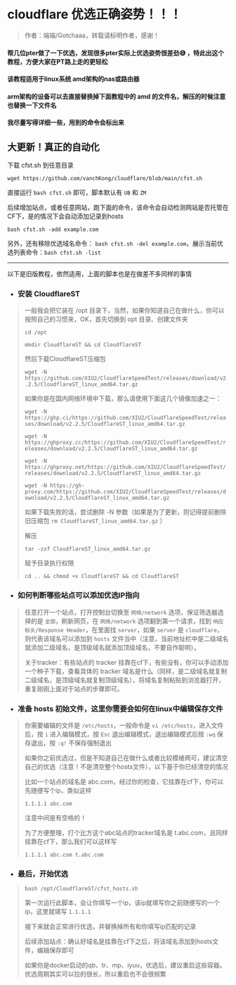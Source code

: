 # cloudflare 优选正确姿势！！！

> 作者：端端/Gotchaaa，转载请标明作者，感谢！

#### 帮几位pter做了一下优选，发现很多pter实际上优选姿势很差劲😅 ，特此出这个教程，方便大家在PT路上走的更轻松
#### 该教程适用于linux系统 amd架构的nas或路由器
#### arm架构的设备可以去直接替换掉下面教程中的 amd 的文件名，解压的时候注意也替换一下文件名
#### 我尽量写得详细一些，用到的命令会标出来

## 大更新！真正的自动化
下载 cfst.sh 到任意目录

`wget https://github.com/vanchKong/cloudflare/blob/main/cfst.sh`

直接运行 `bash cfst.sh` 即可，脚本默认有 `UB` 和 `ZM`

后续增加站点，或者任意网站，跑下面的命令，该命令会自动检测网站是否托管在CF下，是的情况下会自动添加记录到hosts

`bash cfst.sh -add example.com`

另外，还有移除优选域名命令： `bash cfst.sh -del example.com`，展示当前优选列表命令：`bash cfst.sh -list`


--- 
以下是旧版教程，依然适用，上面的脚本也是在做差不多同样的事情

- ### 安装 CloudflareST
> 一般我会把它装在 /opt 目录下，当然，如果你知道自己在做什么，你可以按照自己的习惯来，OK，首先切换到 opt 目录、创建文件夹
> 
> `cd /opt`
> 
> `mkdir CloudflareST && cd CloudflareST`
>
> 然后下载CloudflareST压缩包
>
> `wget -N https://github.com/XIU2/CloudflareSpeedTest/releases/download/v2.2.5/CloudflareST_linux_amd64.tar.gz`
>
> 如果你是在国内网络环境中下载，那么请使用下面这几个镜像加速之一：
>
> `wget -N https://ghp.ci/https://github.com/XIU2/CloudflareSpeedTest/releases/download/v2.2.5/CloudflareST_linux_amd64.tar.gz`
>
> `wget -N https://ghproxy.cc/https://github.com/XIU2/CloudflareSpeedTest/releases/download/v2.2.5/CloudflareST_linux_amd64.tar.gz`
>
> `wget -N https://ghproxy.net/https://github.com/XIU2/CloudflareSpeedTest/releases/download/v2.2.5/CloudflareST_linux_amd64.tar.gz`
>
> `wget -N https://gh-proxy.com/https://github.com/XIU2/CloudflareSpeedTest/releases/download/v2.2.5/CloudflareST_linux_amd64.tar.gz`
>
> 如果下载失败的话，尝试删除 -N 参数（如果是为了更新，则记得提前删除旧压缩包 `rm CloudflareST_linux_amd64.tar.gz` ）
>
> 解压
>
> `tar -zxf CloudflareST_linux_amd64.tar.gz`
>
> 赋予目录执行权限
>
> `cd .. && chmod +x CloudflareST && cd CloudflareST`

- ### 如何判断哪些站点可以添加优选IP指向
> 任意打开一个站点，打开控制台切换至 `网络/network` 选项，保证筛选器选择的是 `全部`，刷新网页，在 `网络/network` 选项翻到第一个请求，找到 `响应标头/Response Header`，在里面找 `server`，如果 `server` 是 `cloudflare`，则代表该域名可以添加到 `hosts` 文件当中（注意，当前地址栏中是二级域名就添加二级域名，是顶级域名就添加顶级域名，不要自作聪明）。
> 
> 关于tracker：有些站点的 tracker 挂靠在cf下，有些没有，你可以手动添加一个种子下载，查看具体的 tracker 域名是什么（同样，是二级域名就复制二级域名，是顶级域名就复制顶级域名），将域名复制粘贴到浏览器打开，重复刚刚上面对于站点的步骤即可。

- ### 准备 hosts 初始文件，这里你需要会如何在linux中编辑保存文件
> 你需要编辑的文件是 `/etc/hosts`，一般命令是 `vi /etc/hosts`，进入文件后，按 `i` 进入编辑模式，按 `Esc` 退出编辑模式，退出编辑模式后按 `:wq` 保存退出，按 `:q!` 不保存强制退出
>
> 如果你之前优选过，但是不知道自己在做什么或者比较模棱两可，建议清空自己的优选（注意！不是清空整个hosts文件），以下基于你已经清空的情况
>
> 比如一个站点的域名是 abc.com，经过你的检查，它挂靠在cf下，你可以先随便写个ip，类似这样
>
> `1.1.1.1 abc.com`
>
> 注意中间是有空格的！
>
> 为了方便整理，打个比方这个abc站点的tracker域名是 t.abc.com，且同样挂靠在cf下，那么我们可以这样写
>
> `1.1.1.1 abc.com t.abc.com`

- ### 最后，开始优选
> `bash /opt/CloudflareST/cfst_hosts.sh`
>
> 第一次运行此脚本，会让你填写一个ip，该ip就填写你之前随便写的一个ip，这里就填写 `1.1.1.1`
>
> 接下来就会正常进行优选，并替换掉所有和你填写ip匹配的记录
>
> 后续添加站点：确认好域名是挂靠在cf下之后，将该域名添加到hosts文件，编辑保存即可
>
> 如果你是docker启动的qb、tr、mp、iyuu，优选后，建议重启这些容器。优选周期其实可以拉的很长，所以重启也不会很频繁

